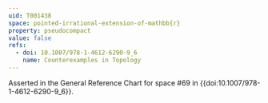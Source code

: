 ```yaml
---
uid: T001438
space: pointed-irrational-extension-of-mathbb{r}
property: pseudocompact
value: false
refs:
  - doi: 10.1007/978-1-4612-6290-9_6
    name: Counterexamples in Topology
---
```

Asserted in the General Reference Chart for space #69 in
{{doi:10.1007/978-1-4612-6290-9_6}}.
